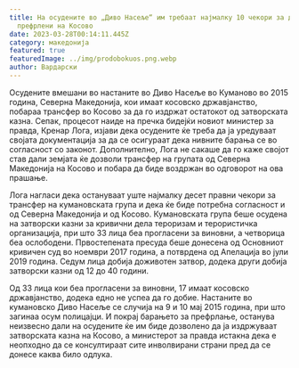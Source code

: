 ```yaml
---
title: На осудените во „Диво Насеље“ им требаат најмалку 10 чекори за да бидат
  префрлени на Косово
date: 2023-03-28T00:14:11.445Z
category: македонија
featured: true
featuredImage: ../img/prodobokuos.png.webp
author: Вардарски
---
```


Осудените вмешани во настаните во Диво Насеље во Куманово во 2015 година, Северна Македонија, кои имаат косовско државјанство, побараа трансфер во Косово за да го издржат остатокот од затворската казна. Сепак, процесот наиде на пречка бидејќи новиот министер за правда, Кренар Лога, изјави дека осудените ќе треба да ја уредуваат својата документација за да се осигураат дека нивните барања се во согласност со законот. Дополнително, Лога не сакаше да го каже својот став дали земјата ќе дозволи трансфер на групата од Северна Македонија на Косово и побара да биде воздржан во одговорот на ова прашање.

Лога нагласи дека остануваат уште најмалку десет правни чекори за трансфер на кумановската група и дека ќе биде потребна согласност и од Северна Македонија и од Косово. Кумановската група беше осудена на затворски казни за кривични дела тероризам и терористичка организација, при што 33 лица беа прогласени за виновни, а четворица беа ослободени. Првостепената пресуда беше донесена од Основниот кривичен суд во ноември 2017 година, а потврдена од Апелација во јули 2019 година. Седум лица добија доживотен затвор, додека други добија затворски казни од 12 до 40 години.

Од 33 лица кои беа прогласени за виновни, 17 имаат косовско државјанство, додека едно не успеа да го добие. Настаните во кумановско Диво Насеље се случија на 9 и 10 мај 2015 година, при што загинаа осум полицајци. И покрај барањето за префрлање, останува неизвесно дали на осудените ќе им биде дозволено да ја издржуваат затворската казна на Косово, а министерот за правда истакна дека е неопходно да се консултираат сите инволвирани страни пред да се донесе каква било одлука.
